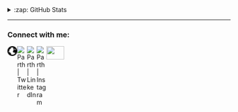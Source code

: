 
  
<details>
  <summary>:zap: GitHub Stats</summary>
  <p align="center">
  
  ![Parth's GitHub stats](https://github-readme-stats.vercel.app/api?username=parthishere&show_icons=true&theme=radical)
    
  ![Top Langs](https://github-readme-stats.vercel.app/api/top-langs/?username=parthishere&theme=radical)
   
  <img width="50%" src="https://github-readme-streak-stats.herokuapp.com?user=parthishere&theme=blue-green&hide_border=true" alt="" />

  </p>
</details>

<hr>

### Connect with me:

[<img align="left" alt="Parth | Website" width="22px" src="https://raw.githubusercontent.com/iconic/open-iconic/master/svg/globe.svg" />][website]
[<img align="left" alt="Parth | Twitter" width="22px" src="https://cdn.jsdelivr.net/npm/simple-icons@v3/icons/twitter.svg" />][twitter]
[<img align="left" alt="Parth | LinkedIn" width="22px" src="https://cdn.jsdelivr.net/npm/simple-icons@v3/icons/linkedin.svg" />][linkedin]
[<img align="left" alt="Parth | Instagram" width="22px" src="https://cdn.jsdelivr.net/npm/simple-icons@v3/icons/instagram.svg" />][instagram]
<a href = "mailto: parthishere1234@gmail.com"><img align="center" src="https://simpleicons.org/icons/gmail.svg" height="30" width="40" /></a>

<br />




[website]: https://parththakkar.studio/
[twitter]: https://twitter.com/ParthThakkar74
[instagram]: https://www.instagram.com/parth._.thakkar_/
[linkedin]: https://www.linkedin.com/in/parth-thakkar-819616197/
